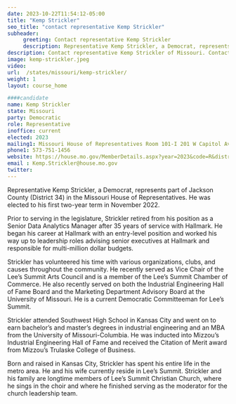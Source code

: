 ```yaml
---
date: 2023-10-22T11:54:12-05:00
title: "Kemp Strickler"
seo_title: "contact representative Kemp Strickler"
subheader:
     greeting: Contact representative Kemp Strickler
     description: Representative Kemp Strickler, a Democrat, represents part of Jackson County (District 34) in the Missouri House of Representatives. He was elected to his first two-year term in November 2022.
description: Contact representative Kemp Strickler of Missouri. Contact information for Kemp Strickler includes email address, phone number, and mailing address.
image: kemp-strickler.jpeg
video:
url:  /states/missouri/kemp-strickler/
weight: 1
layout: course_home

####candidate
name: Kemp Strickler
state: Missouri
party: Democratic
role: Representative
inoffice: current
elected: 2023
mailing1: Missouri House of Representatives Room 101-I 201 W Capitol Ave Jefferson City, MO 65101
phone1: 573-751-1456
website: https://house.mo.gov/MemberDetails.aspx?year=2023&code=R&district=034/
email : Kemp.Strickler@house.mo.gov
twitter:  
---
```


Representative Kemp Strickler, a Democrat, represents part of Jackson County (District 34) in the Missouri House of Representatives. He was elected to his first two-year term in November 2022.

Prior to serving in the legislature, Strickler retired from his position as a Senior Data Analytics Manager after 35 years of service with Hallmark. He began his career at Hallmark with an entry-level position and worked his way up to leadership roles advising senior executives at Hallmark and responsible for multi-million dollar budgets.

Strickler has volunteered his time with various organizations, clubs, and causes throughout the community. He recently served as Vice Chair of the Lee’s Summit Arts Council and is a member of the Lee’s Summit Chamber of Commerce. He also recently served on both the Industrial Engineering Hall of Fame Board and the Marketing Department Advisory Board at the University of Missouri. He is a current Democratic Committeeman for Lee’s Summit.

Strickler attended Southwest High School in Kansas City and went on to earn bachelor’s and master’s degrees in industrial engineering and an MBA from the University of Missouri-Columbia. He was inducted into Mizzou’s Industrial Engineering Hall of Fame and received the Citation of Merit award from Mizzou’s Trulaske College of Business.

Born and raised in Kansas City, Strickler has spent his entire life in the metro area. He and his wife currently reside in Lee’s Summit. Strickler and his family are longtime members of Lee’s Summit Christian Church, where he sings in the choir and where he finished serving as the moderator for the church leadership team.

